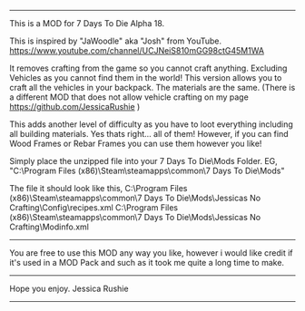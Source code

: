 ***************************************************************************************************************
This is a MOD for 7 Days To Die Alpha 18.

This is inspired by "JaWoodle" aka "Josh" from YouTube. 
https://www.youtube.com/channel/UCJNeiS810mGG98ctG45M1WA 

It removes crafting from the game so you cannot craft anything. Excluding Vehicles as you cannot find them in the world!
This version allows you to craft all the vehicles in your backpack. The materials are the same.
(There is a different MOD that does not allow vehicle crafting on my page https://github.com/JessicaRushie )

This adds another level of difficulty as you have to loot everything including all building materials.
Yes thats right... all of them! However, if you can find Wood Frames or Rebar Frames you can use them however you like!

<HOW TO>
Simply place the unzipped file into your 7 Days To Die\Mods Folder.
EG, "C:\Program Files (x86)\Steam\steamapps\common\7 Days To Die\Mods"

The file it should look like this,
C:\Program Files (x86)\Steam\steamapps\common\7 Days To Die\Mods\Jessicas No Crafting\Config\recipes.xml
C:\Program Files (x86)\Steam\steamapps\common\7 Days To Die\Mods\Jessicas No Crafting\Modinfo.xml

_______________________________________________________________________________________________________________
You are free to use this MOD any way you like,
however i would like credit if it's used in a MOD Pack and such as it took me quite a long time to make.
_______________________________________________________________________________________________________________
Hope you enjoy.
Jessica Rushie
***************************************************************************************************************
